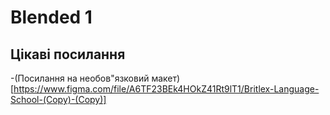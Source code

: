 # Blended 1

## Цікаві посилання

-(Посилання на необов"язковий макет)[https://www.figma.com/file/A6TF23BEk4HOkZ41Rt9lT1/Britlex-Language-School-(Copy)-(Copy)]


